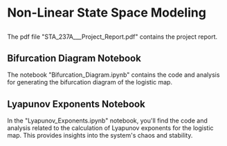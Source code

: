 # Non-Linear State Space Modeling

## 
The pdf file "STA_237A___Project_Report.pdf" contains the project report.

## Bifurcation Diagram Notebook
The notebook "Bifurcation_Diagram.ipynb" contains the code and analysis for generating the bifurcation diagram of the logistic map. 

## Lyapunov Exponents Notebook
In the "Lyapunov_Exponents.ipynb" notebook, you'll find the code and analysis related to the calculation of Lyapunov exponents for the logistic map. This provides insights into the system's chaos and stability.
